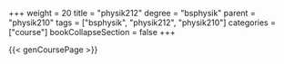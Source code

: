 +++
weight = 20
title = "physik212"
degree = "bsphysik"
parent = "physik210"
tags = ["bsphysik", "physik212", "physik210"]
categories = ["course"]
bookCollapseSection = false
+++

{{< genCoursePage >}}
